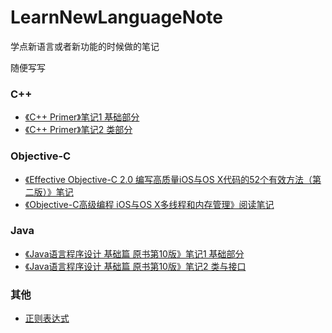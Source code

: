 # LearnNewLanguageNote

学点新语言或者新功能的时候做的笔记

随便写写

### C++

- [《C++ Primer》笔记1 基础部分](./cppPrimerFunctions.cpp)
- [《C++ Primer》笔记2 类部分](./cppPrimerClasses.cpp)

### Objective-C

- [《Effective Objective-C 2.0  编写高质量iOS与OS X代码的52个有效方法（第二版）》笔记](./EOC52.md)
- [《Objective-C高级编程 iOS与OS X多线程和内存管理》阅读笔记](./OCmthread.md)

### Java

- [《Java语言程序设计 基础篇 原书第10版》笔记1 基础部分](./IntroductionToJavaBasic.java)
- [《Java语言程序设计 基础篇 原书第10版》笔记2 类与接口](./IntroductionToJavaClassInterface.java)

### 其他

- [正则表达式](./正则表达式.md)
